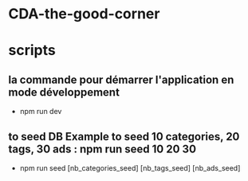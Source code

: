 # CDA-the-good-corner


# scripts
  ## la commande pour démarrer l'application en mode développement
   - npm run dev 

  ## to seed DB Example to seed 10 categories, 20 tags, 30 ads : npm run seed 10 20 30
   - npm run seed [nb_categories_seed] [nb_tags_seed] [nb_ads_seed]